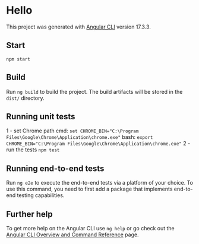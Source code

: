 # Hello

This project was generated with [Angular CLI](https://github.com/angular/angular-cli) version 17.3.3.

## Start
`npm start`

## Build

Run `ng build` to build the project. The build artifacts will be stored in the `dist/` directory.

## Running unit tests

1 - set Chrome path
cmd:
`set CHROME_BIN="C:\Program Files\Google\Chrome\Application\chrome.exe"`
bash:
`export CHROME_BIN="C:\Program Files\Google\Chrome\Application\chrome.exe"`
2 - run the tests `npm test`

## Running end-to-end tests

Run `ng e2e` to execute the end-to-end tests via a platform of your choice. To use this command, you need to first add a package that implements end-to-end testing capabilities.

## Further help

To get more help on the Angular CLI use `ng help` or go check out the [Angular CLI Overview and Command Reference](https://angular.io/cli) page.
